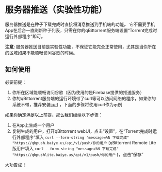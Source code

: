 # 服务器推送（实验性功能）
服务器推送是在种子下载完成时直接将消息推送到手机端的功能。 它不需要手机App在后台一直刷新种子列表，只需在你的qBittorrent服务端设置“Torrent完成时运行外部程序”即可。

**注意**: 
服务器推送目前是实验性功能，不保证它能完全正常使用，尤其是当你所在的区域如果不能顺畅访问谷歌的时候。

## 如何使用
必要前提：
1. 你所在区域能顺畅访问谷歌（因为使用的是Firebase提供的推送服务）
2. 你的qBittorrent服务端的运行环境带了curl等可以访问网络的程序，如果你的系统不带，推荐安装[curl](https://curl.se/) ，下面的步骤将使用curl作为示例

如果你确定满足以上前提，那么我们继续以下步骤：
1. 在App上生成一个用户
2. 复制生成的用户，打开qBittorrent webUI，点击“设置”，在“Torrent完成时运行外部程序”填入 `curl --form-string "message=%N 下载完成" "https://qbpush.baiye.us/api/v1/push/你的用户` (qBittorrent Remote Lite 版用户填入 `curl --form-string "message=%N 下载完成" "https://qbpushlite.baiye.us/api/v1/push/你的用户` )，点击“保存”

大功告成！